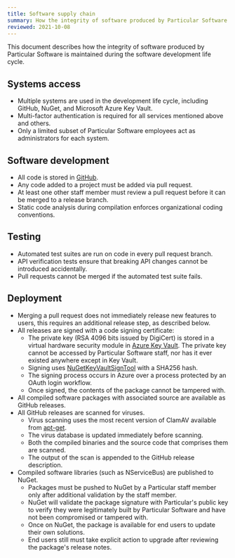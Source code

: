 ```yaml
---
title: Software supply chain
summary: How the integrity of software produced by Particular Software is maintained during the software development life cycle
reviewed: 2021-10-08
---
```


This document describes how the integrity of software produced by Particular Software is maintained during the software development life cycle.

## Systems access

* Multiple systems are used in the development life cycle, including GitHub, NuGet, and Microsoft Azure Key Vault.
* Multi-factor authentication is required for all services mentioned above and others.
* Only a limited subset of Particular Software employees act as administrators for each system.

## Software development

* All code is stored in [GitHub](https://github.com/Particular).
* Any code added to a project must be added via pull request.
* At least one other staff member must review a pull request before it can be merged to a release branch.
* Static code analysis during compilation enforces organizational coding conventions.

## Testing

* Automated test suites are run on code in every pull request branch.
* API verification tests ensure that breaking API changes cannot be introduced accidentally.
* Pull requests cannot be merged if the automated test suite fails.

## Deployment

* Merging a pull request does not immediately release new features to users, this requires an additional release step, as described below.
* All releases are signed with a code signing certificate:
  * The private key (RSA 4096 bits issued by DigiCert) is stored in a virtual hardware security module in [Azure Key Vault](https://azure.microsoft.com/en-us/services/key-vault/). The private key cannot be accessed by Particular Software staff, nor has it ever existed anywhere except in Key Vault.
  * Signing uses [NuGetKeyVaultSignTool](https://github.com/novotnyllc/NuGetKeyVaultSignTool) with a SHA256 hash.
  * The signing process occurs in Azure over a process protected by an OAuth login workflow.
  * Once signed, the contents of the package cannot be tampered with.
* All compiled software packages with associated source are available as GitHub releases.
* All GitHub releases are scanned for viruses.
  * Virus scanning uses the most recent version of ClamAV available from [apt-get](https://help.ubuntu.com/community/AptGet/Howto).
  * The virus database is updated immediately before scanning.
  * Both the compiled binaries and the source code that comprises them are scanned.
  * The output of the scan is appended to the GitHub release description.
* Compiled software libraries (such as NServiceBus) are published to NuGet.
  * Packages must be pushed to NuGet by a Particular staff member only after additional validation by the staff member.
  * NuGet will validate the package signature with Particular's public key to verify they were legitimately built by Particular Software and have not been compromised or tampered with.
  * Once on NuGet, the package is available for end users to update their own solutions.
  * End users still must take explicit action to upgrade after reviewing the package's release notes.
